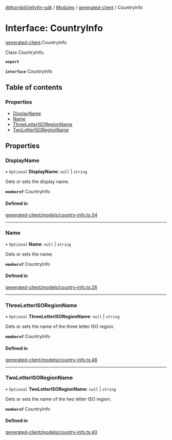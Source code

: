 [@thornbill/jellyfin-sdk](../README.md) / [Modules](../modules.md) / [generated-client](../modules/generated_client.md) / CountryInfo

# Interface: CountryInfo

[generated-client](../modules/generated_client.md).CountryInfo

Class CountryInfo.

**`export`**

**`interface`** CountryInfo

## Table of contents

### Properties

- [DisplayName](generated_client.CountryInfo.md#displayname)
- [Name](generated_client.CountryInfo.md#name)
- [ThreeLetterISORegionName](generated_client.CountryInfo.md#threeletterisoregionname)
- [TwoLetterISORegionName](generated_client.CountryInfo.md#twoletterisoregionname)

## Properties

### DisplayName

• `Optional` **DisplayName**: ``null`` \| `string`

Gets or sets the display name.

**`memberof`** CountryInfo

#### Defined in

[generated-client/models/country-info.ts:34](https://github.com/jellyfin/jellyfin-sdk-typescript/blob/fa599ae/src/generated-client/models/country-info.ts#L34)

___

### Name

• `Optional` **Name**: ``null`` \| `string`

Gets or sets the name.

**`memberof`** CountryInfo

#### Defined in

[generated-client/models/country-info.ts:28](https://github.com/jellyfin/jellyfin-sdk-typescript/blob/fa599ae/src/generated-client/models/country-info.ts#L28)

___

### ThreeLetterISORegionName

• `Optional` **ThreeLetterISORegionName**: ``null`` \| `string`

Gets or sets the name of the three letter ISO region.

**`memberof`** CountryInfo

#### Defined in

[generated-client/models/country-info.ts:46](https://github.com/jellyfin/jellyfin-sdk-typescript/blob/fa599ae/src/generated-client/models/country-info.ts#L46)

___

### TwoLetterISORegionName

• `Optional` **TwoLetterISORegionName**: ``null`` \| `string`

Gets or sets the name of the two letter ISO region.

**`memberof`** CountryInfo

#### Defined in

[generated-client/models/country-info.ts:40](https://github.com/jellyfin/jellyfin-sdk-typescript/blob/fa599ae/src/generated-client/models/country-info.ts#L40)
